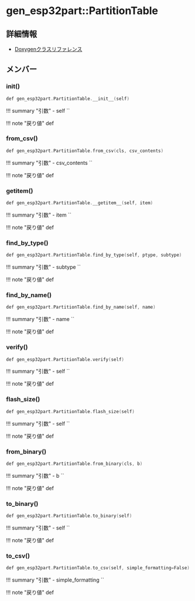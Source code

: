 # gen_esp32part::PartitionTable



## 詳細情報

- [Doxygenクラスリファレンス](https://lang-ship.com/reference/ESP32/latest/classgen__esp32part_1_1_partition_table.html)

## メンバー

### __init__()



```c
def gen_esp32part.PartitionTable.__init__(self)
```

!!! summary "引数"
	- self `` 

!!! note "戻り値"
	def



### from_csv()



```c
def gen_esp32part.PartitionTable.from_csv(cls, csv_contents)
```

!!! summary "引数"
	- csv_contents `` 

!!! note "戻り値"
	def



### __getitem__()


 
```c
def gen_esp32part.PartitionTable.__getitem__(self, item)
```

!!! summary "引数"
	- item `` 

!!! note "戻り値"
	def



### find_by_type()


 
```c
def gen_esp32part.PartitionTable.find_by_type(self, ptype, subtype)
```

!!! summary "引数"
	- subtype `` 

!!! note "戻り値"
	def



### find_by_name()



```c
def gen_esp32part.PartitionTable.find_by_name(self, name)
```

!!! summary "引数"
	- name `` 

!!! note "戻り値"
	def



### verify()



```c
def gen_esp32part.PartitionTable.verify(self)
```

!!! summary "引数"
	- self `` 

!!! note "戻り値"
	def



### flash_size()


 
```c
def gen_esp32part.PartitionTable.flash_size(self)
```

!!! summary "引数"
	- self `` 

!!! note "戻り値"
	def



### from_binary()



```c
def gen_esp32part.PartitionTable.from_binary(cls, b)
```

!!! summary "引数"
	- b `` 

!!! note "戻り値"
	def



### to_binary()



```c
def gen_esp32part.PartitionTable.to_binary(self)
```

!!! summary "引数"
	- self `` 

!!! note "戻り値"
	def



### to_csv()



```c
def gen_esp32part.PartitionTable.to_csv(self, simple_formatting=False)
```

!!! summary "引数"
	- simple_formatting `` 

!!! note "戻り値"
	def



